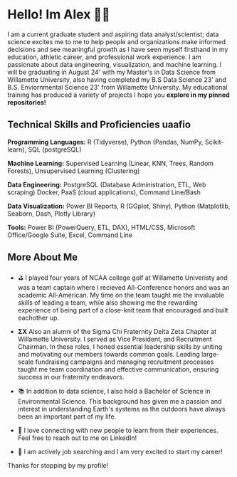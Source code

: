 # Hello! Im Alex 👋🏼

I am a current graduate student and aspiring data analyst/scientist; data science excites me to me to help people and organizations make informed decisions and see meaningful growth as I have seen myself firsthand in my education, athletic career, and professional work experience. I am passionate about data engineering, visualization, and machine learning. I will be graduating in August 24' with my Master's in Data Science from Willamette University, also having completed my B.S Data Science 23' and B.S. Enviornmental Science 23' from Willamette University. My educational training has produced a variety of projects I hope you **explore in my pinned repositories!**

## Technical Skills and Proficiencies uaafio

**Programming Languages:** R (Tidyverse), Python (Pandas, NumPy, Scikit-learn), SQL (postgreSQL)

**Machine Learning:** Supervised Learning (Linear, KNN, Trees, Random Forests), Unsupervised Learning (Clustering)

**Data Engineering:** PostgreSQL (Database Administration, ETL, Web scraping) Docker, PaaS (cloud applications), Command Line/Bash

**Data Visualization:** Power BI Reports, R (GGplot, Shiny), Python (Matplotlib, Seaborn, Dash, Plotly Library)

**Tools:** Power BI (PowerQuery, ETL, DAX), HTML/CSS, Microsoft Office/Google Suite, Excel, Command Line

## More About Me

- ⛳ I played four years of NCAA college golf at Willamette Univeristy and was a team captain where I recieved All-Conference honors and was an academic All-American. My time on the team taught me the invaluable skills of leading a team, while also showing me the rewarding experience of being part of a close-knit team that encouraged and built eachother up.

- **ΣΧ** Also an alumni of the Sigma Chi Fraternity Delta Zeta Chapter at Willamette University. I served as Vice President, and Recruitment Chairman. In these roles, I honed essential leadership skills by uniting and motivating our members towards common goals. Leading large-scale fundraising campaigns and managing recruitment processes taught me team coordination and effective communication, ensuring success in our fraternity endeavors.

- 📚 In addition to data science, I also hold a Bachelor of Science in Environmental Science. This background has given me a passion and interest in understanding Earth's systems as the outdoors have always been an important part of my life.
  
- 💬 I love connecting with new people to learn from their experiences. Feel free to reach out to me on LinkedIn!
  
- 🎯 I am actively job searching and I am very excited to start my career!

Thanks for stopping by my profile!
